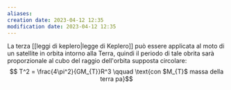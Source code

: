 ```yaml
---
aliases: 
creation date: 2023-04-12 12:35
modification date: 2023-04-12 12:35
---
```

La terza [[leggi di keplero|legge di Keplero]] può essere applicata al moto di un satellite in orbita intorno alla Terra, quindi il periodo di tale obrita sarà proporzionale al cubo del raggio dell'orbita supposta circolare:
$$ T^2 = \frac{4\pi^2}{GM_{T}}R^3 \qquad \text{con $M_{T}$ massa della terra pa}$$




